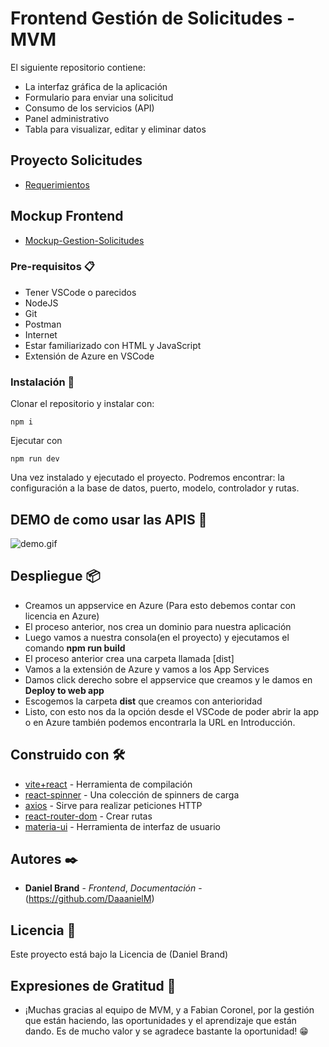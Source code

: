 # Frontend Gestión de Solicitudes - MVM

El siguiente repositorio contiene:

-   La interfaz gráfica de la aplicación
-   Formulario para enviar una solicitud
-   Consumo de los servicios (API)
-   Panel administrativo
-   Tabla para visualizar, editar y eliminar datos

## Proyecto Solicitudes

-   [Requerimientos](https://mvmingenieriadesoftware-my.sharepoint.com/:w:/g/personal/fabian_coronel_mvm_com_co/EZs4DVtHluVDv3GwU3JM-GgB5V8MCbd34AW9uwy-GFfHmQ?e=qjUKbt)

## Mockup Frontend 

- [Mockup-Gestion-Solicitudes](https://xd.adobe.com/view/af9a222b-deba-4611-bbbb-1baf2a11d88f-fac9/)


### Pre-requisitos 📋

-   Tener VSCode o parecidos
-   NodeJS
-   Git
-   Postman
-   Internet
-   Estar familiarizado con HTML y JavaScript
-   Extensión de Azure en VSCode

### Instalación 🔧

Clonar el repositorio y instalar con:

```
npm i
```

Ejecutar con

```
npm run dev
```

Una vez instalado y ejecutado el proyecto. Podremos encontrar: la configuración a la base de datos, puerto, modelo, controlador y rutas.

## DEMO de como usar las APIS 👾

![demo.gif]()

## Despliegue 📦

-   Creamos un appservice en Azure (Para esto debemos contar con licencia en Azure)
-   El proceso anterior, nos crea un dominio para nuestra aplicación
-   Luego vamos a nuestra consola(en el proyecto) y ejecutamos el comando **npm run build**
-   El proceso anterior crea una carpeta llamada [dist]
-   Vamos a la extensión de Azure y vamos a los App Services
-   Damos click derecho sobre el appservice que creamos y le damos en **Deploy to web app**
-   Escogemos la carpeta **dist** que creamos con anterioridad
-   Listo, con esto nos da la opción desde el VSCode de poder abrir la app o en Azure también podemos encontrarla la URL en Introducción.

## Construido con 🛠️

-   [vite+react](https://vitejs.dev/guide/) - Herramienta de compilación
-   [react-spinner](https://www.npmjs.com/package/react-spinners) - Una colección de spinners de carga
-   [axios](https://www.npmjs.com/package/mssql) - Sirve para realizar peticiones HTTP
-   [react-router-dom](https://www.npmjs.com/package/react-router-dom) - Crear rutas
-   [materia-ui](https://mui.com/) - Herramienta de interfaz de usuario

## Autores ✒️

-   **Daniel Brand** - _Frontend_, _Documentación_ - (https://github.com/DaaanielM)

## Licencia 📄

Este proyecto está bajo la Licencia de (Daniel Brand)

## Expresiones de Gratitud 🎁

-   ¡Muchas gracias al equipo de MVM, y a Fabian Coronel, por la gestión que están haciendo, las oportunidades y el aprendizaje que están dando. Es de mucho valor y se agradece bastante la oportunidad! 😁
